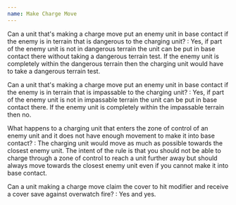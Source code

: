 ```yaml
---
name: Make Charge Move
---
```

Can a unit that's making a charge move put an enemy unit in base contact if the enemy is in terrain that is dangerous to the charging unit?
: Yes, if part of the enemy unit is not in dangerous terrain the unit can be put in base contact there without taking a dangerous terrain test. If the enemy unit is completely within the dangerous terrain then the charging unit would have to take a dangerous terrain test.

Can a unit that's making a charge move put an enemy unit in base contact if the enemy is in terrain that is impassable to the charging unit?
: Yes, if part of the enemy unit is not in impassable terrain the unit can be put in base contact there. If the enemy unit is completely within the impassable terrain then no.

What happens to a charging unit that enters the zone of control of an enemy unit and it does not have enough movement to make it into base contact?
: The charging unit would move as much as possible towards the closest enemy unit. The intent of the rule is that you should not be able to charge through a zone of control to reach a unit further away but should always move towards the closest enemy unit even if you cannot make it into base contact.

Can a unit making a charge move claim the cover to hit modifier and receive a cover save against overwatch fire?
: Yes and yes.